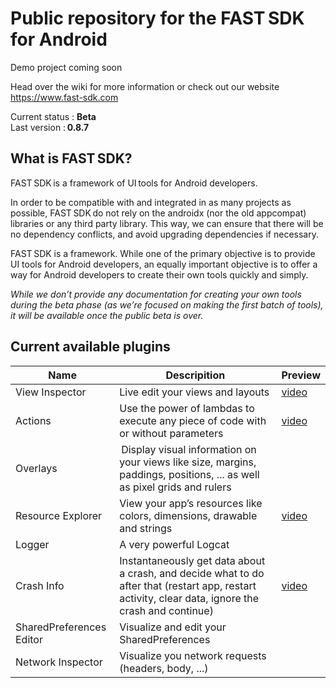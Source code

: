 # Public repository for the FAST SDK for Android

Demo project coming soon

Head over the wiki for more information or check out our website https://www.fast-sdk.com

Current status : **Beta**  
Last version : **0.8.7**

## What is FAST SDK?
FAST SDK is a framework of UI tools for Android developers.

In order to be compatible with and integrated in as many projects as possible, FAST SDK do not rely on the androidx (nor the old appcompat) libraries or any third party library. This way, we can ensure that there will be no dependency conflicts, and avoid upgrading dependencies if necessary.

FAST SDK is a framework. While one of the primary objective is to provide UI tools for Android developers, an equally important objective is to offer a way for Android developers to create their own tools quickly and simply.

*While we don’t provide any documentation for creating your own tools during the beta phase (as we’re focused on making the first batch of tools), it will be available once the public beta is over.*


## Current available plugins
Name | Descripition | Preview
---- | ------------ | -------
View Inspector | Live edit your views and layouts | [video](https://www.youtube.com/watch?v=urumZQpa83I)
Actions |Use the power of lambdas to execute any piece of code with or without parameters | [video](https://www.youtube.com/watch?v=F962GEgVUOY)
Overlays | Display visual information on your views like size, margins, paddings, positions, ... as well as pixel grids and rulers
Resource Explorer | View your app’s resources like colors, dimensions, drawable and strings | [video](https://www.youtube.com/watch?v=8geHl8vYMFM)
Logger | A very powerful Logcat
Crash Info | Instantaneously get data about a crash, and decide what to do after that (restart app, restart activity, clear data, ignore the crash and continue) | [video](https://www.youtube.com/watch?v=zYuKsefqR7U)
SharedPreferences Editor | Visualize and edit your SharedPreferences
Network Inspector | Visualize you network requests (headers, body, ...)
